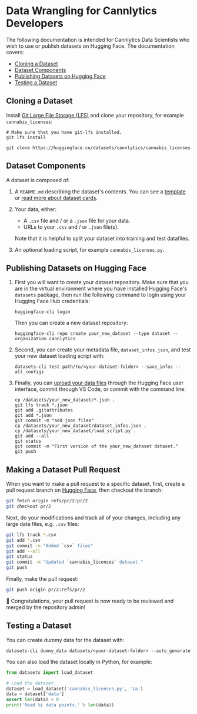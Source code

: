 # Data Wrangling for Cannlytics Developers

The following documentation is intended for Cannlytics Data Scientists who wish to use or publish datasets on Hugging Face. The documentation covers:

- [Cloning a Dataset](#cloning)
- [Dataset Components](#components)
- [Publishing Datasets on Hugging Face](#publishing)
- [Testing a Dataset](#testing)

## Cloning a Dataset <a name="cloning"></a>

Install [Git Large File Storage (LFS)](https://git-lfs.github.com/) and clone your repository, for example `cannabis_licenses`:

```
# Make sure that you have git-lfs installed.
git lfs install

git clone https://huggingface.co/datasets/cannlytics/cannabis_licenses
```

## Dataset Components <a name="components"></a>

A dataset is composed of:

1. A `README.md` describing the dataset's contents. You can see a [template](https://raw.githubusercontent.com/huggingface/datasets/main/templates/README.md) or [read more about dataset cards](https://huggingface.co/docs/datasets/dataset_card).

2. Your data, either:
    - A `.csv` file and / or a `.json` file for your data.
    - URLs to your `.csv` and / or `.json` file(s).

    Note that it is helpful to split your dataset into training and test datafiles.

3. An optional loading script, for example `cannabis_licenses.py`.

## Publishing Datasets on Hugging Face <a name="publishing"></a>

1. First you will want to create your dataset repository. Make sure that you are in the virtual environment where you have installed Hugging Face's `datasets` package, then run the following command to login using your Hugging Face Hub credentials:

    ```
    huggingface-cli login
    ```

    Then you can create a new dataset repository:

    ```
    huggingface-cli repo create your_new_dataset --type dataset --organization cannlytics
    ```

2. Second, you can create your metadata file, `dataset_infos.json`, and test your new dataset loading script with:

    ```
    datasets-cli test path/to/<your-dataset-folder> --save_infos --all_configs
    ```

3. Finally, you can [upload your data files](https://huggingface.co/docs/datasets/share#upload-your-files) through the Hugging Face user interface, commit through VS Code, or commit with the command line:

    ```
    cp /datasets/your_new_dataset/*.json .
    git lfs track *.json
    git add .gitattributes
    git add *.json
    git commit -m "add json files"
    cp /datasets/your_new_dataset/dataset_infos.json .
    cp /datasets/your_new_dataset/load_script.py .
    git add --all
    git status
    git commit -m "First version of the your_new_dataset dataset."
    git push
    ```

## Making a Dataset Pull Request

When you want to make a pull request to a specific dataset, first, create a pull request branch on [Hugging Face](huggingface.co), then checkout the branch:

```bash
git fetch origin refs/pr/2:pr/2
git checkout pr/2
```

Next, do your modifications and track all of your changes, including any large data files, e.g. `.csv` files:

```bash
git lfs track *.csv
git add *.csv
git commit -m "Added `csv` files"
git add --all
git status
git commit -m "Updated `cannabis_licenses` dataset."
git push
```

Finally, make the pull request:

```bash
git push origin pr/2:refs/pr/2
```

🎉 Congratulations, your pull request is now ready to be reviewed and merged by the repository admin!

## Testing a Dataset <a name="testing"></a>

You can create dummy data for the dataset with:

```
datasets-cli dummy_data datasets/<your-dataset-folder> --auto_generate
```

You can also load the dataset locally in Python, for example:

```py
from datasets import load_dataset

# Load the dataset.
dataset = load_dataset('cannabis_licenses.py', 'ca')
data = dataset['data']
assert len(data) > 0
print('Read %i data points.' % len(data))
```
